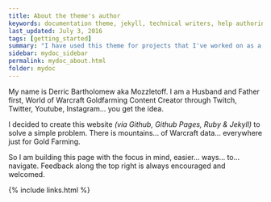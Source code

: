 ```yaml
---
title: About the theme's author
keywords: documentation theme, jekyll, technical writers, help authoring tools, hat replacements
last_updated: July 3, 2016
tags: [getting_started]
summary: "I have used this theme for projects that I've worked on as a professional technical writer."
sidebar: mydoc_sidebar
permalink: mydoc_about.html
folder: mydoc
---
```


My name is Derric Bartholomew aka Mozzletoff. I am a Husband and Father first, World of Warcraft Goldfarming Content Creator through Twitch, Twitter, Youtube, Instagram... you get the idea.

I decided to create this website _(via Github, Github Pages, Ruby & Jekyll)_ to solve a simple problem. There is mountains... of Warcraft data... everywhere just for Gold Farming.

So I am building this page with the focus in mind, easier... ways... to... navigate. Feedback along the top right is always encouraged and welcomed.

{% include links.html %}